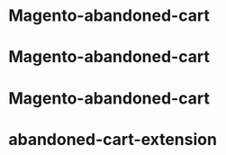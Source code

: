# Magento-abandoned-cart
# Magento-abandoned-cart
# Magento-abandoned-cart
# abandoned-cart-extension
